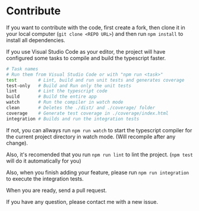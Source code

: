 # Contribute

If you want to contribute with the code, first create a fork, then clone it in your local computer (`git clone <REPO URL>`) and then run `npm install` to install all dependencies.

If you use Visual Studio Code as your editor, the project will have configured some tasks to compile and build the typescript faster.

```bash
# Task names
# Run them from Visual Studio Code or with "npm run <task>"
test        # Lint, build and run unit tests and generates coverage
test-only   # Build and Run only the unit tests
lint        # Lint the typescript code
build       # Build the entire app
watch       # Run the compiler in watch mode
clean       # Deletes the ./dist/ and ./coverage/ folder
coverage    # Generate test coverage in ./coverage/index.html
integration # Builds and run the integration tests
```

If not, you can allways run `npm run watch` to start the typescript compiler for the current project directory in watch mode. (Will recompile after any change).

Also, it's recomended that you run `npm run lint` to lint the project. (`npm test` will do it automatically for you)

Also, when you finish adding your feature, please run `npm run integration` to execute the integration tests.

When you are ready, send a pull request.

If you have any question, please contact me with a new issue.